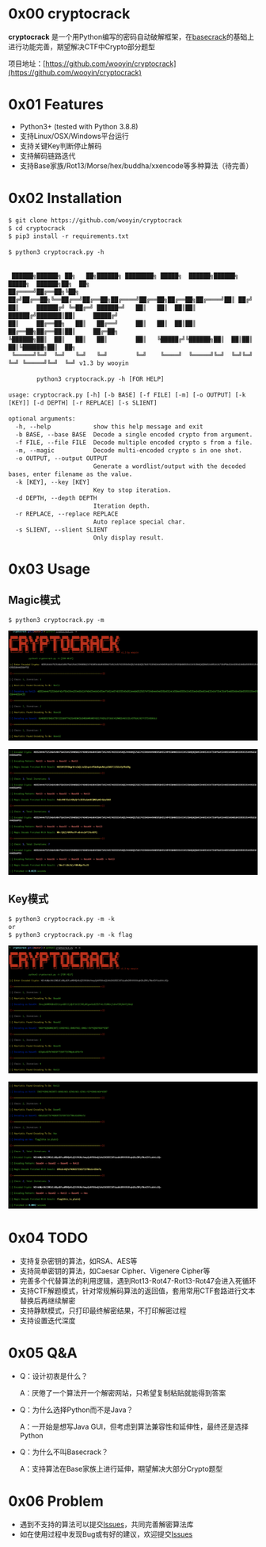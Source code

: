 # 0x00 cryptocrack

**cryptocrack** 是一个用Python编写的密码自动破解框架，在[basecrack](https://github.com/mufeedvh/basecrack)的基础上进行功能完善，期望解决CTF中Crypto部分题型

项目地址：[https://github.com/wooyin/cryptocrack](https://github.com/wooyin/cryptocrack)

# 0x01 Features
- Python3+ (tested with Python 3.8.8)
- 支持Linux/OSX/Windows平台运行
- 支持关键Key判断停止解码
- 支持解码链路迭代
- 支持Base家族/Rot13/Morse/hex/buddha/xxencode等多种算法（待完善）

# 0x02 Installation
```
$ git clone https://github.com/wooyin/cryptocrack
$ cd cryptocrack
$ pip3 install -r requirements.txt

$ python3 cryptocrack.py -h


 ██████╗██████╗ ██╗   ██╗██████╗ ████████╗ █████╗  ██████╗██████╗  █████╗  ██████╗██╗  ██╗
██╔════╝██╔══██╗╚██╗ ██╔╝██╔══██╗╚══██╔══╝██╔══██╗██╔════╝██╔══██╗██╔══██╗██╔════╝██║ ██╔╝
██║     ██████╔╝ ╚═██╔═╝ ██████═╝   ██║   ██║  ██║██║     ██████╔╝███████║██║     █████╔╝
██║     ██╔══██╗   ██║   ██╔══╝     ██║   ██║  ██║██║     ██╔══██╗██╔══██║██║     ██╔═██╗
╚██████╗██║  ██║   ██║   ██║        ██║   ╚█████╔╝╚██████╗██║  ██║██║  ██║╚██████╗██║  ██╗
 ╚═════╝╚═╝  ╚═╝   ╚═╝   ╚═╝        ╚═╝    ╚════╝  ╚═════╝╚═╝  ╚═╝╚═╝  ╚═╝ ╚═════╝╚═╝  ╚═╝ v1.3 by wooyin

		python3 cryptocrack.py -h [FOR HELP]

usage: cryptocrack.py [-h] [-b BASE] [-f FILE] [-m] [-o OUTPUT] [-k [KEY]] [-d DEPTH] [-r REPLACE] [-s SLIENT]

optional arguments:
  -h, --help            show this help message and exit
  -b BASE, --base BASE  Decode a single encoded crypto from argument.
  -f FILE, --file FILE  Decode multiple encoded crypto s from a file.
  -m, --magic           Decode multi-encoded crypto s in one shot.
  -o OUTPUT, --output OUTPUT
                        Generate a wordlist/output with the decoded bases, enter filename as the value.
  -k [KEY], --key [KEY]
                        Key to stop iteration.
  -d DEPTH, --depth DEPTH
                        Iteration depth.
  -r REPLACE, --replace REPLACE
                        Auto replace special char.
  -s SLIENT, --slient SLIENT
                        Only display result.
```

# 0x03 Usage

## Magic模式
```
$ python3 cryptocrack.py -m
```
![](imgs/images-01.png)

![](imgs/images-02.png)

## Key模式
```
$ python3 cryptocrack.py -m -k
or
$ python3 cryptocrack.py -m -k flag
```
![](imgs/images-03.png)

![](imgs/images-04.png)


# 0x04 TODO
- 支持复杂密钥的算法，如RSA、AES等
- 支持简单密钥的算法，如Caesar Cipher、Vigenere Cipher等
- 完善多个代替算法的利用逻辑，遇到Rot13-Rot47-Rot13-Rot47会进入死循环
- 支持CTF解题模式，针对常规解码算法的返回值，套用常用CTF套路进行文本替换后再继续解密
- 支持静默模式，只打印最终解密结果，不打印解密过程
- 支持设置迭代深度

# 0x05 Q&A
- Q：设计初衷是什么？

  A：厌倦了一个算法开一个解密网站，只希望复制粘贴就能得到答案

- Q：为什么选择Python而不是Java？
  
  A：一开始是想写Java GUI，但考虑到算法兼容性和延伸性，最终还是选择Python

- Q：为什么不叫Basecrack？
  
  A：支持算法在Base家族上进行延伸，期望解决大部分Crypto题型

# 0x06 Problem
- 遇到不支持的算法可以提交[Issues](https://github.com/wooyin/cryptocrack/issues)，共同完善解密算法库
- 如在使用过程中发现Bug或有好的建议，欢迎提交[Issues](https://github.com/wooyin/cryptocrack/issues)
